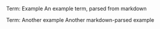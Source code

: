 Term: Example
An example term, parsed from markdown

Term: Another example
Another markdown-parsed example
